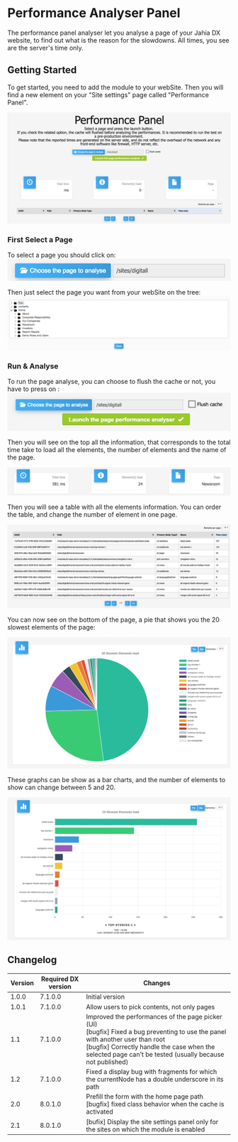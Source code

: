 # Performance Analyser Panel
The performance panel analyser let you analyse a page of your Jahia DX website, to find out what is the reason for the slowdowns. All times, you see are the server's time only.

## Getting Started
To get started, you need to add the module to your webSite. Then you will find a new element on your "Site settings" page called "Performance Panel".

![Title](https://github.com/Jahia/performance-analyser-panel/blob/master/readmeImg/1.png "Title")

### First Select a Page
To select a page you should click on: 
![Button Page](https://github.com/Jahia/performance-analyser-panel/blob/master/readmeImg/2.png "ButtonPage")

Then just select the page you want from your webSite on the tree:
![Pages Selector](https://github.com/Jahia/performance-analyser-panel/blob/master/readmeImg/3.png "PagesSelector")

### Run & Analyse
To run the page analyse, you can choose to flush the cache or not, you have to press on :
![Launch Button ](https://github.com/Jahia/performance-analyser-panel/blob/master/readmeImg/4.png "LaunchButton")

Then you will see on the top all the information, that corresponds to the total time take to load all the elements, the number of elements and the name of the page.

![Top Infos](https://github.com/Jahia/performance-analyser-panel/blob/master/readmeImg/5.png "TopInfos")

Then you will see a table with all the elements information. You can order the table, and change the number of element in one page.

![Table Infos](https://github.com/Jahia/performance-analyser-panel/blob/master/readmeImg/6.png "TableInfos")

You can now see on the bottom of the page, a pie that shows you the 20 slowest elements of the page:

![Bottom Infos](https://github.com/Jahia/performance-analyser-panel/blob/master/readmeImg/7.png "BottomInfos")

These graphs can be show as a bar charts, and the number of elements to show can change between 5 and 20.

![Bar Infos](https://github.com/Jahia/performance-analyser-panel/blob/master/readmeImg/8.png "BarInfos")


## Changelog
| Version | Required DX version | Changes                                                                                                                                                                                                                                          |
|---------|---------------------|--------------------------------------------------------------------------------------------------------------------------------------------------------------------------------------------------------------------------------------------------|
| 1.0.0   | 7.1.0.0             | Initial version                                                                                                                                                                                                                                  |
| 1.0.1   | 7.1.0.0             | Allow users to pick contents, not only pages                                                                                                                                                                                                     |
| 1.1     | 7.1.0.0             | Improved the performances of the page picker (UI)<br/>[bugfix] Fixed a bug preventing to use the panel with another user than root<br/>[bugfix] Correctly handle the case when the selected page can't be tested (usually because not published) |
| 1.2     | 7.1.0.0             | Fixed a display bug with fragments for which the currentNode has a double underscore in its path                                                                                                                                                 |
| 2.0     | 8.0.1.0             | Prefill the form with the home page path<br/>[bugfix] fixed class behavior when the cache is activated                                                                                                                                           |
| 2.1     | 8.0.1.0             | [bufix] Display the site settings panel only for the sites on which the module is enabled                                                                                                                                                        |

